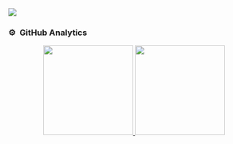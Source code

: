 <img src="https://i.imgur.com/JWhHNu2.png">

<br>

### ⚙️ &nbsp;GitHub Analytics

<p align="center">
<a href="https://github.com/nickokss">
  <img height="180em" src="https://github-readme-stats-eight-theta.vercel.app/api?username=nickokss&show_icons=true&theme=algolia&include_all_commits=true&count_private=true"/>
  <img height="180em" src="https://github-readme-stats-eight-theta.vercel.app/api/top-langs/?username=nickokss&layout=compact&langs_count=8&theme=algolia"/>
</a>
</p>
